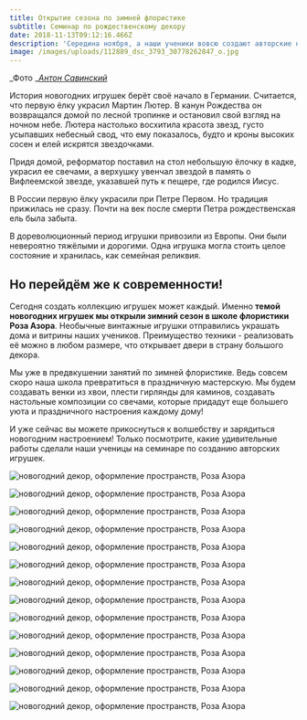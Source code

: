 ```yaml
---
title: Открытие сезона по зимней флористике
subtitle: Семинар по рождественскому декору
date: 2018-11-13T09:12:16.466Z
description: 'Середина ноября, а наши ученики вовсю создают авторские новогодние игрушки.'
image: /images/uploads/112889_dsc_3793_30778262847_o.jpg
---
```

_Фото _[_Антон Савинский_](http://savinskiyanton.com/)

История новогодних игрушек берёт своё начало в Германии. Считается, что первую ёлку украсил Мартин Лютер. В канун Рождества он возвращался домой по лесной тропинке и остановил свой взгляд на ночном небе. Лютера настолько восхитила красота звезд, густо усыпавших небесный свод, что ему показалось, будто и кроны высоких сосен и елей искрятся звездочками.

Придя домой, реформатор поставил на стол небольшую ёлочку в кадке, украсил ее свечами, а верхушку увенчал звездой в память о Вифлеемской звезде, указавшей путь к пещере, где родился Иисус.

В России первую ёлку украсили при Петре Первом. Но традиция прижилась не сразу. Почти на век после смерти Петра рождественская ель была забыта.

В дореволюционный период игрушки привозили из Европы. Они были невероятно тяжёлыми и дорогими. Одна игрушка могла стоить целое состояние и хранилась, как семейная реликвия.

## Но перейдём же к современности! 

Сегодня создать коллекцию игрушек может каждый. Именно **темой новогодних игрушек мы открыли зимний сезон в школе флористики Роза Азора**. Необычные винтажные игрушки отправились украшать дома и витрины наших учеников. Преимущество техники - реализовать её можно в любом размере, что открывает двери в страну большого декора.

Мы уже в предвкушении занятий по зимней флористике. Ведь совсем скоро наша школа превратиться в праздничную мастерскую. Мы будем создавать венки из хвои, плести гирлянды для каминов, создавать настольные композиции со свечами, которые придадут еще большего уюта и праздничного настроения каждому дому! 

И уже сейчас вы можете прикоснуться к волшебству и зарядиться новогодним настроением! Только посмотрите, какие удивительные работы сделали наши ученицы на семинаре по созданию авторских игрушек.

![новогодний декор, оформление пространств, Роза Азора](/images/uploads/112897_dsc_3820_30778270157_o.jpg)

![новогодний декор, оформление пространств, Роза Азора](/images/uploads/112877_dsc_3753_44804651235_o.jpg)

![новогодний декор, оформление пространств, Роза Азора](/images/uploads/112893_dsc_3803_31846982808_o.jpg)

![новогодний декор, оформление пространств, Роза Азора](/images/uploads/112900_dsc_3827_43901292340_o.jpg)

![новогодний декор, оформление пространств, Роза Азора](/images/uploads/112901_dsc_3831_31846923038_o.jpg)

![новогодний декор, оформление пространств, Роза Азора](/images/uploads/112903_dsc_3835_30778274997_o.jpg)

![новогодний декор, оформление пространств, Роза Азора](/images/uploads/112904_dsc_3839_44993908324_o.jpg)

![новогодний декор, оформление пространств, Роза Азора](/images/uploads/112909_dsc_3853_44804664785_o.jpg)

![новогодний декор, оформление пространств, Роза Азора](/images/uploads/112918_dsc_3880_44804669045_o.jpg)

![новогодний декор, оформление пространств, Роза Азора](/images/uploads/112919_dsc_3884_44804669885_o.jpg)

![новогодний декор, оформление пространств, Роза Азора](/images/uploads/112922_dsc_3889_45718763341_o.jpg)

![новогодний декор, оформление пространств, Роза Азора](/images/uploads/113016_dsc_4340_45667992082_o.jpg)

![новогодний декор, оформление пространств, Роза Азора](/images/uploads/113051_dsc_4447_45667968112_o.jpg)

![новогодний декор, оформление пространств, Роза Азора](/images/uploads/112929_dsc_3931_45718768201_o.jpg)
